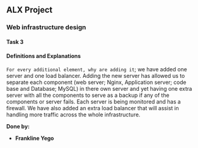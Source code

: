 ## ALX Project

### Web infrastructure design

#### Task 3

#### Definitions and Explanations

`For every additional element, why are adding it`; we have added one server and one
load balancer. Adding the new server has allowed us to separate each component (web
server; Nginx, Application server; code base and Database; MySQL) in there own server
and yet having one extra server with all the components to serve as a backup if any of
the components or server fails. Each server is being monitored and has a firewall. We
have also added an extra load balancer that will assist in handling more traffic across the
whole infrastructure.

**Done by:**

- **Frankline Yego**
